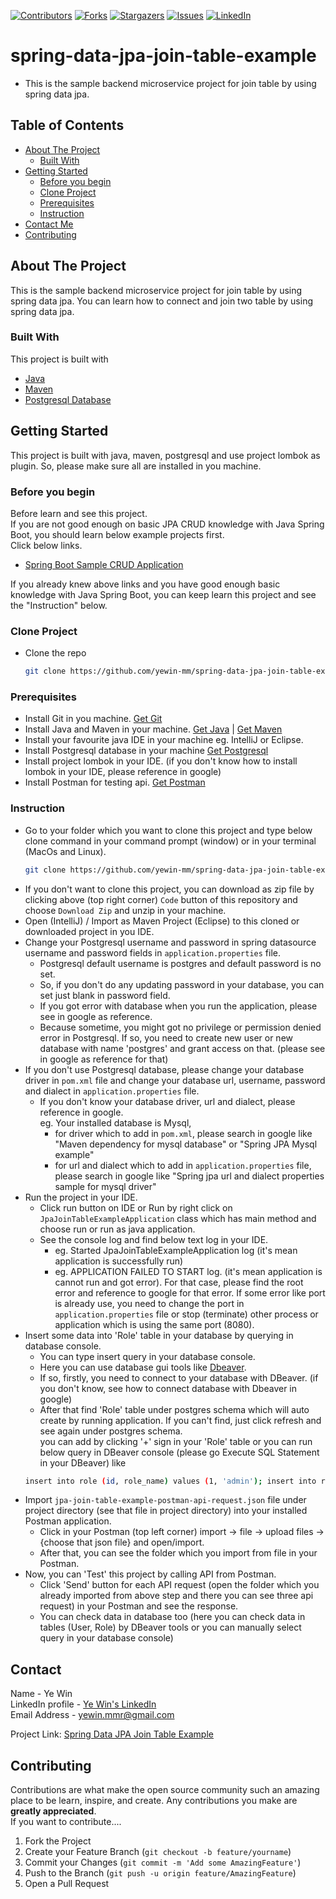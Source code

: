 <!-- PROJECT SHIELDS -->
<!--
*** I'm using markdown "reference style" links for readability.
*** Reference links are enclosed in brackets [ ] instead of parentheses ( ).
*** See the bottom of this document for the declaration of the reference variables
*** for contributors-url, forks-url, etc. This is an optional, concise syntax you may use.
*** https://www.markdownguide.org/basic-syntax/#reference-style-links
-->
[![Contributors][contributors-shield]][contributors-url]
[![Forks][forks-shield]][forks-url]
[![Stargazers][stars-shield]][stars-url]
[![Issues][issues-shield]][issues-url]
[![LinkedIn][linkedin-shield]][linkedin-url]

<!-- MARKDOWN LINKS & IMAGES -->
<!-- https://www.markdownguide.org/basic-syntax/#reference-style-links -->
[contributors-shield]: https://img.shields.io/github/contributors/yewin-mm/spring-data-jpa-join-table-example.svg?style=for-the-badge
[contributors-url]: https://github.com/yewin-mm/spring-data-jpa-join-table-example/graphs/contributors
[forks-shield]: https://img.shields.io/github/forks/yewin-mm/spring-data-jpa-join-table-example.svg?style=for-the-badge
[forks-url]: https://github.com/yewin-mm/spring-data-jpa-join-table-example/network/members
[stars-shield]: https://img.shields.io/github/stars/yewin-mm/spring-data-jpa-join-table-example.svg?style=for-the-badge
[stars-url]: https://github.com/yewin-mm/spring-data-jpa-join-table-example/stargazers
[issues-shield]: https://img.shields.io/github/issues/yewin-mm/spring-data-jpa-join-table-example.svg?style=for-the-badge
[issues-url]: https://github.com/yewin-mm/spring-data-jpa-join-table-example/issues
[linkedin-shield]: https://img.shields.io/badge/-LinkedIn-black.svg?style=for-the-badge&logo=linkedin&colorB=555
[linkedin-url]: https://www.linkedin.com/in/ye-win-1a33a292/
[product-screenshot]: images/screenshot.png

# spring-data-jpa-join-table-example
* This is the sample backend microservice project for join table by using spring data jpa.

<!-- TABLE OF CONTENTS -->
## Table of Contents
- [About The Project](#about-the-project)
    - [Built With](#built-with)
- [Getting Started](#getting-started)
    - [Before you begin](#before-you-begin)
    - [Clone Project](#clone-project)
    - [Prerequisites](#prerequisites)
    - [Instruction](#instruction)
- [Contact Me](#contact)
- [Contributing](#Contributing)


## About The Project
This is the sample backend microservice project for join table by using spring data jpa.
You can learn how to connect and join two table by using spring data jpa.


### Built With
This project is built with
* [Java](https://www.oracle.com/au/java/technologies/javase/javase-jdk8-downloads.html)
* [Maven](https://maven.apache.org/download.cgi)
* [Postgresql Database](https://www.postgresql.org/download/)


## Getting Started
This project is built with java, maven, postgresql and use project lombok as plugin.
So, please make sure all are installed in you machine.

### Before you begin
Before learn and see this project. <br>
If you are not good enough on basic JPA CRUD knowledge with Java Spring Boot, you should learn below example projects first. <br>
Click below links.
* [Spring Boot Sample CRUD Application](https://github.com/yewin-mm/spring-boot-sample-crud)


If you already knew above links and you have good enough basic knowledge with Java Spring Boot, you can keep learn this project and see the "Instruction" below.


### Clone Project
* Clone the repo
   ```sh
   git clone https://github.com/yewin-mm/spring-data-jpa-join-table-example.git
  
### Prerequisites
* Install Git in you machine. [Get Git](https://git-scm.com/downloads)
* Install Java and Maven in your machine. [Get Java](https://www.oracle.com/au/java/technologies/javase/javase-jdk8-downloads.html) | [Get Maven](https://maven.apache.org/download.cgi)
* Install your favourite java IDE in your machine eg. IntelliJ or Eclipse.
* Install Postgresql database in your machine [Get Postgresql](https://www.postgresql.org/download/)
* Install project lombok in your IDE. (if you don't know how to install lombok in your IDE, please reference in google)
* Install Postman for testing api. [Get Postman](https://www.postman.com/)


### Instruction
* Go to your folder which you want to clone this project and type below clone command in your command prompt (window) or in your terminal (MacOs and Linux).
    ```sh
   git clone https://github.com/yewin-mm/spring-data-jpa-join-table-example.git
* If you don't want to clone this project, you can download as zip file by clicking above (top right corner) `Code` button of this repository and choose `Download Zip` and unzip in your machine. 
* Open (IntelliJ) / Import as Maven Project (Eclipse) to this cloned or downloaded project in you IDE.
* Change your Postgresql username and password in spring datasource username and password fields in `application.properties` file. 
    * Postgresql default username is postgres and default password is no set. 
    * So, if you don't do any updating password in your database, you can set just blank in password field.
    * If you got error with database when you run the application, please see in google as reference. 
    * Because sometime, you might got no privilege or permission denied error in Postgresql. If so, you need to create new user or new database with name 'postgres' and grant access on that. (please see in google as reference for that)
* If you don't use Postgresql database, please change your database driver in `pom.xml` file and change your database url, username, password and dialect in `application.properties` file. 
    * If you don't know your database driver, url and dialect, please reference in google. <br> eg. Your installed database is Mysql, 
        * for driver which to add in `pom.xml`, please search in google like "Maven dependency for mysql database" or "Spring JPA Mysql example" 
        * for url and dialect which to add in `application.properties` file, please search in google like "Spring jpa url and dialect properties sample for mysql driver"
* Run the project in your IDE.
    * Click run button on IDE or Run by right click on `JpaJoinTableExampleApplication` class which has main method and choose run or run as java application.
    * See the console log and find below text log in your IDE.
        * eg. Started JpaJoinTableExampleApplication log (it's mean application is successfully run) 
        * eg. APPLICATION FAILED TO START log. (it's mean application is cannot run and got error). For that case, please find the root error and reference to google for that error. If some error like port is already use, you need to change the port in `application.properties` file or stop (terminate) other process or application which is using the same port (8080).
* Insert some data into 'Role' table in your database by querying in database console.
    * You can type insert query in your database console.
    * Here you can use database gui tools like [Dbeaver](https://dbeaver.io/).
    * If so, firstly, you need to connect to your database with DBeaver. (if you don't know, see how to connect database with Dbeaver in google)
    * After that find 'Role' table under postgres schema which will auto create by running application. If you can't find, just click refresh and see again under postgres schema. <br>
        you can add by clicking '+' sign in your 'Role' table or you can run below query in DBeaver console (please go Execute SQL Statement in your DBeaver) like
  ```sh 
  insert into role (id, role_name) values (1, 'admin'); insert into role (id, role_name) values (2, 'normal user');

* Import `jpa-join-table-example-postman-api-request.json` file under project directory (see that file in project directory) into your installed Postman application.
    * Click in your Postman (top left corner) import -> file -> upload files -> {choose that json file} and open/import.
    * After that, you can see the folder which you import from file in your Postman.
* Now, you can 'Test' this project by calling API from Postman.
    * Click 'Send' button for each API request (open the folder which you already imported from above step and there you can see three api request) in your Postman and see the response. 
    * You can check data in database too (here you can check data in tables (User, Role) by DBeaver tools or you can manually select query in your database console)


## Contact
Name - Ye Win <br> LinkedIn profile -  [Ye Win's LinkedIn](https://www.linkedin.com/in/ye-win-1a33a292/)  <br> Email Address - yewin.mmr@gmail.com

Project Link: [Spring Data JPA Join Table Example](https://github.com/yewin-mm/spring-data-jpa-join-table-example)


## Contributing
Contributions are what make the open source community such an amazing place to be learn, inspire, and create. Any contributions you make are **greatly appreciated**.
<br>If you want to contribute....
1. Fork the Project
2. Create your Feature Branch (`git checkout -b feature/yourname`)
3. Commit your Changes (`git commit -m 'Add some AmazingFeature'`)
4. Push to the Branch (`git push -u origin feature/AmazingFeature`)
5. Open a Pull Request

